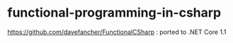 # functional-programming-in-csharp

https://github.com/davefancher/FunctionalCSharp : ported to .NET Core 1.1
